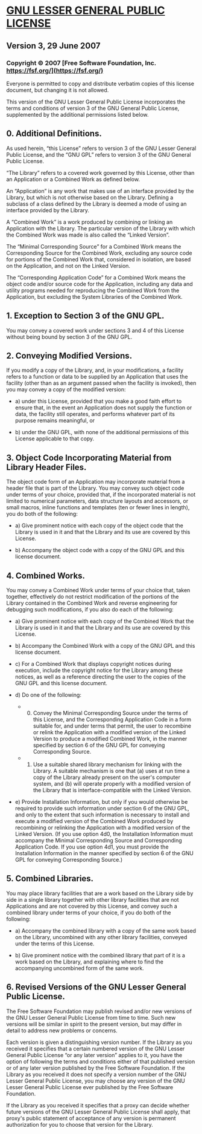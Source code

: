 # [GNU LESSER GENERAL PUBLIC LICENSE](https://www.gnu.org/licenses/lgpl-3.0.en.html)

## Version 3, 29 June 2007

### Copyright © 2007 [Free Software Foundation, Inc. https://fsf.org/](https://fsf.org/)

Everyone is permitted to copy and distribute verbatim copies of this license document, but changing it is not allowed.

This version of the GNU Lesser General Public License incorporates the terms and conditions of version 3 of the GNU General Public License, supplemented by the additional permissions listed below.

## 0. Additional Definitions.

As used herein, “this License” refers to version 3 of the GNU Lesser General Public License, and the “GNU GPL” refers to version 3 of the GNU General Public License.

“The Library” refers to a covered work governed by this License, other than an Application or a Combined Work as defined below.

An “Application” is any work that makes use of an interface provided by the Library, but which is not otherwise based on the Library. Defining a subclass of a class defined by the Library is deemed a mode of using an interface provided by the Library.

A “Combined Work” is a work produced by combining or linking an Application with the Library. The particular version of the Library with which the Combined Work was made is also called the “Linked Version”.

The “Minimal Corresponding Source” for a Combined Work means the Corresponding Source for the Combined Work, excluding any source code for portions of the Combined Work that, considered in isolation, are based on the Application, and not on the Linked Version.

The “Corresponding Application Code” for a Combined Work means the object code and/or source code for the Application, including any data and utility programs needed for reproducing the Combined Work from the Application, but excluding the System Libraries of the Combined Work.

## 1. Exception to Section 3 of the GNU GPL.
You may convey a covered work under sections 3 and 4 of this License without being bound by section 3 of the GNU GPL.

## 2. Conveying Modified Versions.

If you modify a copy of the Library, and, in your modifications, a facility refers to a function or data to be supplied by an Application that uses the facility (other than as an argument passed when the facility is invoked), then you may convey a copy of the modified version:

- a) under this License, provided that you make a good faith effort to ensure that, in the event an Application does not supply the function or data, the facility still operates, and performs whatever part of its purpose remains meaningful, or

- b) under the GNU GPL, with none of the additional permissions of this License applicable to that copy.

## 3. Object Code Incorporating Material from Library Header Files.
The object code form of an Application may incorporate material from a header file that is part of the Library. You may convey such object code under terms of your choice, provided that, if the incorporated material is not limited to numerical parameters, data structure layouts and accessors, or small macros, inline functions and templates (ten or fewer lines in length), you do both of the following:

- a) Give prominent notice with each copy of the object code that the Library is used in it and that the Library and its use are covered by this License.

- b) Accompany the object code with a copy of the GNU GPL and this license document.

## 4. Combined Works.

You may convey a Combined Work under terms of your choice that, taken together, effectively do not restrict modification of the portions of the Library contained in the Combined Work and reverse engineering for debugging such modifications, if you also do each of the following:

- a) Give prominent notice with each copy of the Combined Work that the Library is used in it and that the Library and its use are covered by this License.

- b) Accompany the Combined Work with a copy of the GNU GPL and this license document.

- c) For a Combined Work that displays copyright notices during execution, include the copyright notice for the Library among these notices, as well as a reference directing the user to the copies of the GNU GPL and this license document.

- d) Do one of the following:

    - 0) Convey the Minimal Corresponding Source under the terms of this License, and the Corresponding Application Code in a form suitable for, and under terms that permit, the user to recombine or relink the Application with a modified version of the Linked Version to produce a modified Combined Work, in the manner specified by section 6 of the GNU GPL for conveying Corresponding Source.

    - 1) Use a suitable shared library mechanism for linking with the Library. A suitable mechanism is one that (a) uses at run time a copy of the Library already present on the user's computer system, and (b) will operate properly with a modified version of the Library that is interface-compatible with the Linked Version.

- e) Provide Installation Information, but only if you would otherwise be required to provide such information under section 6 of the GNU GPL, and only to the extent that such information is necessary to install and execute a modified version of the Combined Work produced by recombining or relinking the Application with a modified version of the Linked Version. (If you use option 4d0, the Installation Information must accompany the Minimal Corresponding Source and Corresponding Application Code. If you use option 4d1, you must provide the Installation Information in the manner specified by section 6 of the GNU GPL for conveying Corresponding Source.)

## 5. Combined Libraries.

You may place library facilities that are a work based on the Library side by side in a single library together with other library facilities that are not Applications and are not covered by this License, and convey such a combined library under terms of your choice, if you do both of the following:

- a) Accompany the combined library with a copy of the same work based on the Library, uncombined with any other library facilities, conveyed under the terms of this License.

- b) Give prominent notice with the combined library that part of it is a work based on the Library, and explaining where to find the accompanying uncombined form of the same work.

## 6. Revised Versions of the GNU Lesser General Public License.

The Free Software Foundation may publish revised and/or new versions of the GNU Lesser General Public License from time to time. Such new versions will be similar in spirit to the present version, but may differ in detail to address new problems or concerns.

Each version is given a distinguishing version number. If the Library as you received it specifies that a certain numbered version of the GNU Lesser General Public License “or any later version” applies to it, you have the option of following the terms and conditions either of that published version or of any later version published by the Free Software Foundation. If the Library as you received it does not specify a version number of the GNU Lesser General Public License, you may choose any version of the GNU Lesser General Public License ever published by the Free Software Foundation.

If the Library as you received it specifies that a proxy can decide whether future versions of the GNU Lesser General Public License shall apply, that proxy's public statement of acceptance of any version is permanent authorization for you to choose that version for the Library.